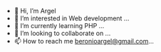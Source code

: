 - 👋 Hi, I’m Argel
- 👀 I’m interested in Web development ...
- 🌱 I’m currently learning PHP ...
- 💞️ I’m looking to collaborate on ...
- 📫 How to reach me  beronioargel@gmail.com...

<!---
aberonio/aberonio is a ✨ special ✨ repository because its `README.md` (this file) appears on your GitHub profile.
You can click the Preview link to take a look at your changes.
for MDBootstrap: https://github.com/mdbootstrap/Portfolio-Template-Bootstrap
--->
